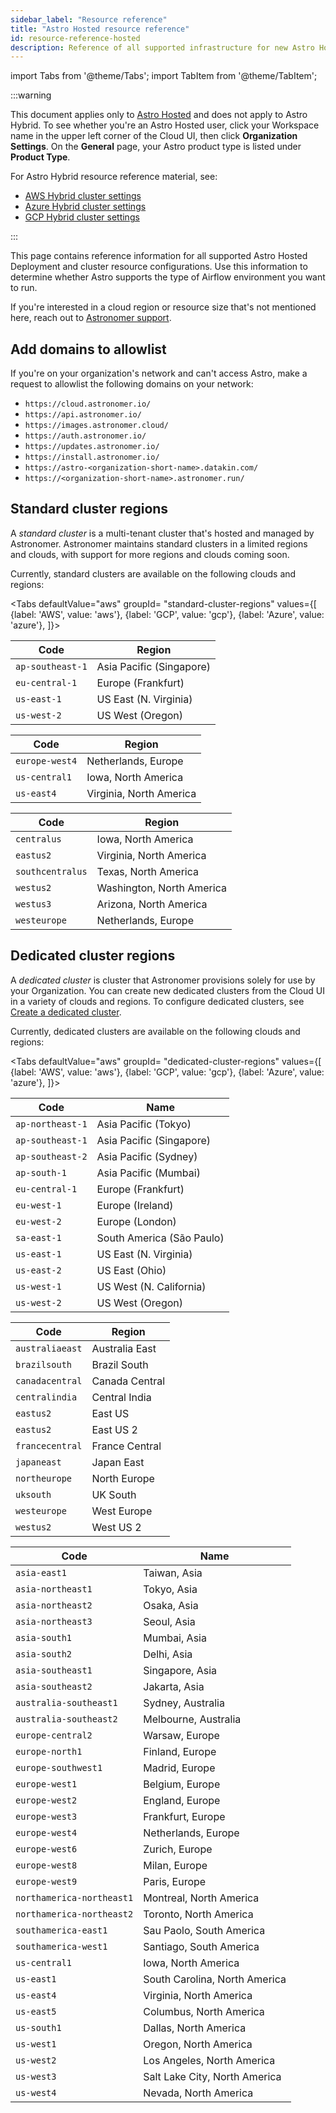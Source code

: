 ```yaml
---
sidebar_label: "Resource reference"
title: "Astro Hosted resource reference"
id: resource-reference-hosted
description: Reference of all supported infrastructure for new Astro Hosted clusters.
---
```


import Tabs from '@theme/Tabs';
import TabItem from '@theme/TabItem';

:::warning

This document applies only to [Astro Hosted](astro-architecture.md) and does not apply to Astro Hybrid. To see whether you're an Astro Hosted user, click your Workspace name in the upper left corner of the Cloud UI, then click **Organization Settings**. On the **General** page, your Astro product type is listed under **Product Type**.

For Astro Hybrid resource reference material, see:

- [AWS Hybrid cluster settings](resource-reference-aws-hybrid.md)
- [Azure Hybrid cluster settings](resource-reference-azure-hybrid.md)
- [GCP Hybrid cluster settings](resource-reference-gcp-hybrid.md)

:::

This page contains reference information for all supported Astro Hosted Deployment and cluster resource configurations. Use this information to determine whether Astro supports the type of Airflow environment you want to run.

If you're interested in a cloud region or resource size that's not mentioned here, reach out to [Astronomer support](https://cloud.astronomer.io/open-support-request).

## Add domains to allowlist

If you're on your organization's network and can't access Astro, make a request to allowlist the following domains on your network:

- `https://cloud.astronomer.io/`
- `https://api.astronomer.io/`
- `https://images.astronomer.cloud/`
- `https://auth.astronomer.io/`
- `https://updates.astronomer.io/`
- `https://install.astronomer.io/`
- `https://astro-<organization-short-name>.datakin.com/`
- `https://<organization-short-name>.astronomer.run/`

## Standard cluster regions

A _standard cluster_ is a multi-tenant cluster that's hosted and managed by Astronomer. Astronomer maintains standard clusters in a limited regions and clouds, with support for more regions and clouds coming soon.

Currently, standard clusters are available on the following clouds and regions:

<Tabs
defaultValue="aws"
groupId= "standard-cluster-regions"
values={[
{label: 'AWS', value: 'aws'},
{label: 'GCP', value: 'gcp'},
{label: 'Azure', value: 'azure'},
]}>
<TabItem value="aws">

| Code             | Region                   |
| ---------------- | ------------------------ |
| `ap-southeast-1` | Asia Pacific (Singapore) |
| `eu-central-1`   | Europe (Frankfurt)       |
| `us-east-1`      | US East (N. Virginia)    |
| `us-west-2`      | US West (Oregon)         |

</TabItem>

<TabItem value="gcp">

| Code           | Region                  |
| -------------- | ----------------------- |
| `europe-west4` | Netherlands, Europe     |
| `us-central1`  | Iowa, North America     |
| `us-east4`     | Virginia, North America |

</TabItem>

<TabItem value="azure">

| Code             | Region                    |
| ---------------- | ------------------------- |
| `centralus`      | Iowa, North America       |
| `eastus2`        | Virginia, North America   |
| `southcentralus` | Texas, North America      |
| `westus2`        | Washington, North America |
| `westus3`        | Arizona, North America    |
| `westeurope`     | Netherlands, Europe       |

</TabItem>

</Tabs>

## Dedicated cluster regions

A _dedicated cluster_ is cluster that Astronomer provisions solely for use by your Organization. You can create new dedicated clusters from the Cloud UI in a variety of clouds and regions. To configure dedicated clusters, see [Create a dedicated cluster](create-dedicated-cluster.md).

Currently, dedicated clusters are available on the following clouds and regions:

<Tabs
defaultValue="aws"
groupId= "dedicated-cluster-regions"
values={[
{label: 'AWS', value: 'aws'},
{label: 'GCP', value: 'gcp'},
{label: 'Azure', value: 'azure'},
]}>
<TabItem value="aws">

| Code             | Name                      |
| ---------------- | ------------------------- |
| `ap-northeast-1` | Asia Pacific (Tokyo)      |
| `ap-southeast-1` | Asia Pacific (Singapore)  |
| `ap-southeast-2` | Asia Pacific (Sydney)     |
| `ap-south-1`     | Asia Pacific (Mumbai)     |
| `eu-central-1`   | Europe (Frankfurt)        |
| `eu-west-1`      | Europe (Ireland)          |
| `eu-west-2`      | Europe (London)           |
| `sa-east-1`      | South America (São Paulo) |
| `us-east-1`      | US East (N. Virginia)     |
| `us-east-2`      | US East (Ohio)            |
| `us-west-1`      | US West (N. California)   |
| `us-west-2`      | US West (Oregon)          |

</TabItem>

<TabItem value="azure">

| Code            | Region         |
| --------------- | -------------- |
| `australiaeast` | Australia East |
| `brazilsouth`   | Brazil South   |
| `canadacentral` | Canada Central |
| `centralindia`  | Central India  |
| `eastus2`       | East US        |
| `eastus2`       | East US 2      |
| `francecentral` | France Central |
| `japaneast`     | Japan East     |
| `northeurope`   | North Europe   |
| `uksouth`       | UK South       |
| `westeurope`    | West Europe    |
| `westus2`       | West US 2      |

</TabItem>

<TabItem value="gcp">

| Code                      | Name                          |
| ------------------------- | ----------------------------- |
| `asia-east1`              | Taiwan, Asia                  |
| `asia-northeast1`         | Tokyo, Asia                   |
| `asia-northeast2`         | Osaka, Asia                   |
| `asia-northeast3`         | Seoul, Asia                   |
| `asia-south1`             | Mumbai, Asia                  |
| `asia-south2`             | Delhi, Asia                   |
| `asia-southeast1`         | Singapore, Asia               |
| `asia-southeast2`         | Jakarta, Asia                 |
| `australia-southeast1`    | Sydney, Australia             |
| `australia-southeast2`    | Melbourne, Australia          |
| `europe-central2`         | Warsaw, Europe                |
| `europe-north1`           | Finland, Europe               |
| `europe-southwest1`       | Madrid, Europe                |
| `europe-west1`            | Belgium, Europe               |
| `europe-west2`            | England, Europe               |
| `europe-west3`            | Frankfurt, Europe             |
| `europe-west4`            | Netherlands, Europe           |
| `europe-west6`            | Zurich, Europe                |
| `europe-west8`            | Milan, Europe                 |
| `europe-west9`            | Paris, Europe                 |
| `northamerica-northeast1` | Montreal, North America       |
| `northamerica-northeast2` | Toronto, North America        |
| `southamerica-east1`      | Sau Paolo, South America      |
| `southamerica-west1`      | Santiago, South America       |
| `us-central1`             | Iowa, North America           |
| `us-east1`                | South Carolina, North America |
| `us-east4`                | Virginia, North America       |
| `us-east5`                | Columbus, North America       |
| `us-south1`               | Dallas, North America         |
| `us-west1`                | Oregon, North America         |
| `us-west2`                | Los Angeles, North America    |
| `us-west3`                | Salt Lake City, North America |
| `us-west4`                | Nevada, North America         |

</TabItem>

</Tabs>
